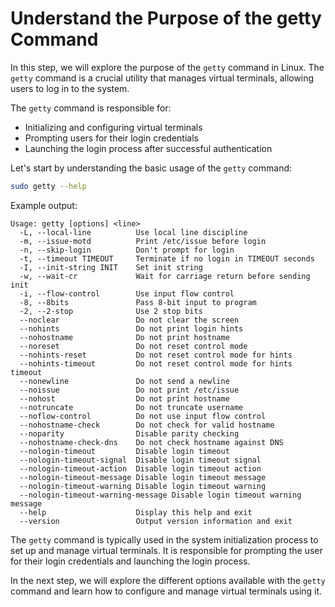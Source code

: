 # Understand the Purpose of the getty Command

In this step, we will explore the purpose of the `getty` command in Linux. The `getty` command is a crucial utility that manages virtual terminals, allowing users to log in to the system.

The `getty` command is responsible for:

- Initializing and configuring virtual terminals
- Prompting users for their login credentials
- Launching the login process after successful authentication

Let's start by understanding the basic usage of the `getty` command:

```bash
sudo getty --help
```

Example output:

```
Usage: getty [options] <line>
  -L, --local-line          Use local line discipline
  -m, --issue-motd          Print /etc/issue before login
  -n, --skip-login          Don't prompt for login
  -t, --timeout TIMEOUT     Terminate if no login in TIMEOUT seconds
  -I, --init-string INIT    Set init string
  -w, --wait-cr             Wait for carriage return before sending init
  -i, --flow-control        Use input flow control
  -8, --8bits               Pass 8-bit input to program
  -2, --2-stop              Use 2 stop bits
  --noclear                 Do not clear the screen
  --nohints                 Do not print login hints
  --nohostname              Do not print hostname
  --noreset                 Do not reset control mode
  --nohints-reset           Do not reset control mode for hints
  --nohints-timeout         Do not reset control mode for hints timeout
  --nonewline               Do not send a newline
  --noissue                 Do not print /etc/issue
  --nohost                  Do not print hostname
  --notruncate              Do not truncate username
  --noflow-control          Do not use input flow control
  --nohostname-check        Do not check for valid hostname
  --noparity                Disable parity checking
  --nohostname-check-dns    Do not check hostname against DNS
  --nologin-timeout         Disable login timeout
  --nologin-timeout-signal  Disable login timeout signal
  --nologin-timeout-action  Disable login timeout action
  --nologin-timeout-message Disable login timeout message
  --nologin-timeout-warning Disable login timeout warning
  --nologin-timeout-warning-message Disable login timeout warning message
  --help                    Display this help and exit
  --version                 Output version information and exit
```

The `getty` command is typically used in the system initialization process to set up and manage virtual terminals. It is responsible for prompting the user for their login credentials and launching the login process.

In the next step, we will explore the different options available with the `getty` command and learn how to configure and manage virtual terminals using it.

